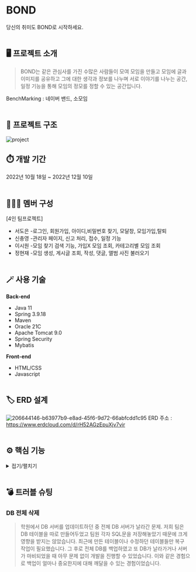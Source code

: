 # BOND
당신의 취미도 BOND로 시작하세요.<br><br>
## 🖥️ 프로젝트 소개
> BOND는 같은 관심사를 가진 수많은 사람들이 모여 모임을 만들고 
모임에 글과 이미지를 공유하고 그에 대한 생각과 정보를 나누며 서로 이야기를 나누는 공간, 
일정 기능을 통해 모임의 정모를 정할 수 있는 공간입니다.

BenchMarking : 네이버 밴드, 소모임<br><br>
## 🔗 프로젝트 구조<br>
![project](https://user-images.githubusercontent.com/110653581/223979355-d3890851-f2db-4714-810d-79bc305bc26e.png)

## ⏱️ 개발 기간
2022년 10월 18일 ~ 2022년 12월 10일<br><br>
## 🧑‍🤝‍🧑 멤버 구성
[4인 팀프로젝트]<br>
- 서도은 -로그인, 회원가입, 아이디,비밀번호 찾기, 모달창, 모임가입,탈퇴
- 신충영 -관리자 페이지, 신고 처리, 접수, 일정 기능 
- 이시원 -모임 찾기 검색 기능, 가입X 모임 조회, 카테고리별 모임 조회
- 정현재 -모임 생성, 게시글 조회, 작성, 댓글, 앨범 사진 불러오기<br><br>
## 🪄 사용 기술
**Back-end**
- Java 11
- Spring 3.9.18
- Maven
- Oracle 21C
- Apache Tomcat 9.0
- Spring Security
- Mybatis

**Front-end**
- HTML/CSS
- Javascript<br><br>
## 🏷️ ERD 설계
![206644146-b63977b9-e8ad-45f6-9d72-66abfcdd1c95](https://user-images.githubusercontent.com/110653581/223964484-548b0925-ba84-4253-9c87-50971b6bee4e.png)
ERD 주소 : https://www.erdcloud.com/d/rH52AGzEpuXjv7vir
<br><br>
## ⚙️ 핵심 기능
<details markdown="1">
<summary>접기/펼치기</summary>

### 1. 모임 찾기 페이지<br>
<img width="50%" src="https://user-images.githubusercontent.com/110653581/223965275-a06bc621-d33a-4f99-a003-0a4c7d38c096.png"/>
<br>
<br>

### 1-1. 카테고리 별 모임<br>
<img width="50%" src="https://user-images.githubusercontent.com/110653581/223965549-2f7e511a-0e05-444c-94ee-063351748889.png"/><br>
- 원하는 카테고리 선택 시 해당 카테고리 모임 추천 페이지로 이동<br>
- 가나다 순으로 조회<br>
- 코드
  - [Controller](https://github.com/97siwon/bondProject/blob/f14332b1052756e5bb7b00ac9d012269103a4910/Bond/src/main/java/kh/semi/project/member/controller/findBondController.java#L36)

### 1-2. 모임 검색<br>
<img width="50%" src="https://user-images.githubusercontent.com/110653581/223965575-5e9dee7e-042e-4c7a-86fa-1b85acfee249.png"/><br>
- 본드 이름, 소개글이 포함된 단어 검색 시 검색 결과 화면으로 이동<br>
- 코드
  - [Controller](https://github.com/97siwon/bondProject/blob/main/Bond/src/main/java/kh/semi/project/member/controller/SearchController.java#L29)
  - [Sevice](https://github.com/97siwon/bondProject/blob/main/Bond/src/main/java/kh/semi/project/member/model/service/SearchServiceImpl.java#L20)
<br>
</details>
<br>
<h2>💣 트러블 슈팅</h2>
<h3> DB 전체 삭제</h3>
<blockquote> 학원에서 DB 서버를 업데이트하던 중 전체 DB 서버가 날라간 문제.
저희 팀은 DB 테이블을 따로 만들어두었고 팀원 각자 SQL문을 저장해놓았기 때문에 크게 영향을 받지는 않았습니다.
최근에 만든 테이블이나 수정하던 테이블들만 복구 작업이 필요했습니다.
그 후로 전체 DB를 백업하였고 또 DB가 날라가거나 서버가 마비되었을 때 아무 문제 없이 개발을 진행할 수 있었습니다.
이와 같은 경험으로 백업이 얼마나 중요한지에 대해 깨달을 수 있는 경험이었습니다.
</blockquote>



